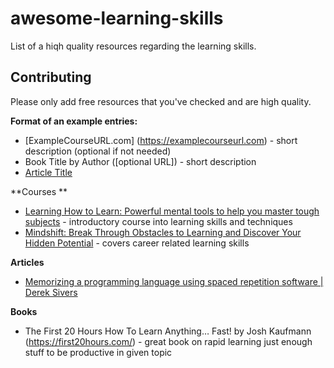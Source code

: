 # awesome-learning-skills
List of a hiqh quality resources regarding the learning skills.

## Contributing
Please only add free resources that you've checked and are high quality. 

**Format of an example entries:**
* [ExampleCourseURL.com] (https://examplecourseurl.com) - short description (optional if not needed)
* Book Title by Author ([optional URL]) - short description
* [Article Title](URL)

**Courses **
* [Learning How to Learn: Powerful mental tools to help you master tough subjects](https://www.coursera.org/learn/learning-how-to-learn) - introductory course into learning skills and techniques
* [Mindshift: Break Through Obstacles to Learning and Discover Your Hidden Potential](https://www.coursera.org/learn/mindshift) - covers career related learning skills

**Articles**
* [Memorizing a programming language using spaced repetition software \| Derek Sivers](https://sive.rs/srs)

**Books**
* The First 20 Hours How To Learn Anything… Fast! by Josh Kaufmann (https://first20hours.com/) - great book on rapid learning just enough stuff to be productive in given topic
